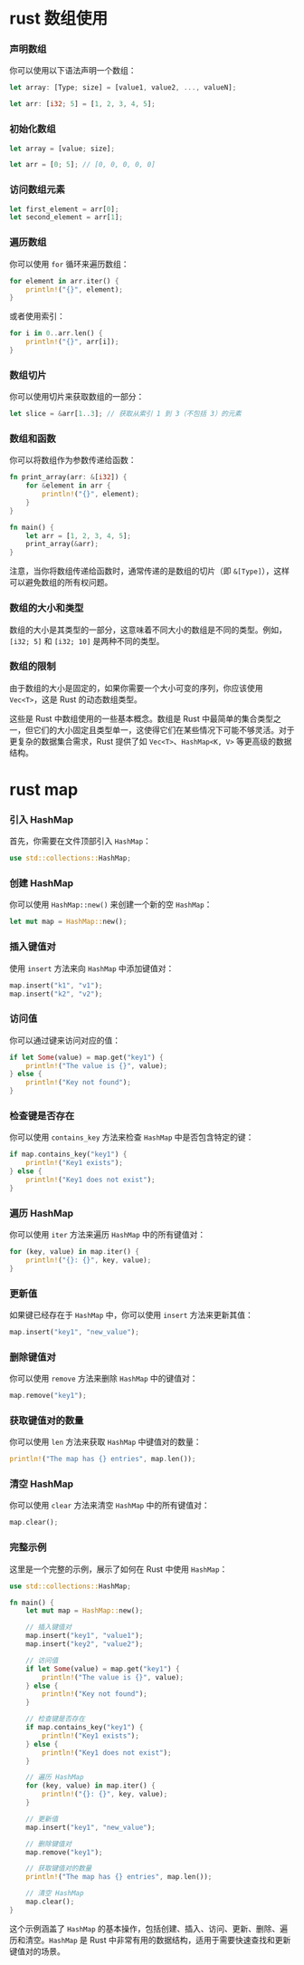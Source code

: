 # rust 数组使用
### 声明数组

你可以使用以下语法声明一个数组：

```rust
let array: [Type; size] = [value1, value2, ..., valueN];
```
```rust
let arr: [i32; 5] = [1, 2, 3, 4, 5];
```

### 初始化数组

```rust
let array = [value; size];
```
```rust
let arr = [0; 5]; // [0, 0, 0, 0, 0]
```

### 访问数组元素
```rust
let first_element = arr[0]; 
let second_element = arr[1]; 
```

### 遍历数组

你可以使用 `for` 循环来遍历数组：

```rust
for element in arr.iter() {
    println!("{}", element);
}
```

或者使用索引：

```rust
for i in 0..arr.len() {
    println!("{}", arr[i]);
}
```

### 数组切片

你可以使用切片来获取数组的一部分：

```rust
let slice = &arr[1..3]; // 获取从索引 1 到 3（不包括 3）的元素
```

### 数组和函数

你可以将数组作为参数传递给函数：

```rust
fn print_array(arr: &[i32]) {
    for &element in arr {
        println!("{}", element);
    }
}

fn main() {
    let arr = [1, 2, 3, 4, 5];
    print_array(&arr);
}
```

注意，当你将数组传递给函数时，通常传递的是数组的切片（即 `&[Type]`），这样可以避免数组的所有权问题。

### 数组的大小和类型

数组的大小是其类型的一部分，这意味着不同大小的数组是不同的类型。例如，`[i32; 5]` 和 `[i32; 10]` 是两种不同的类型。

### 数组的限制

由于数组的大小是固定的，如果你需要一个大小可变的序列，你应该使用 `Vec<T>`，这是 Rust 的动态数组类型。

这些是 Rust 中数组使用的一些基本概念。数组是 Rust 中最简单的集合类型之一，但它们的大小固定且类型单一，这使得它们在某些情况下可能不够灵活。对于更复杂的数据集合需求，Rust 提供了如 `Vec<T>`、`HashMap<K, V>` 等更高级的数据结构。


# rust map

### 引入 HashMap

首先，你需要在文件顶部引入 `HashMap`：

```rust
use std::collections::HashMap;
```

### 创建 HashMap

你可以使用 `HashMap::new()` 来创建一个新的空 `HashMap`：

```rust
let mut map = HashMap::new();
```

### 插入键值对

使用 `insert` 方法来向 `HashMap` 中添加键值对：

```rust
map.insert("k1", "v1");
map.insert("k2", "v2");
```

### 访问值

你可以通过键来访问对应的值：

```rust
if let Some(value) = map.get("key1") {
    println!("The value is {}", value);
} else {
    println!("Key not found");
}
```

### 检查键是否存在

你可以使用 `contains_key` 方法来检查 `HashMap` 中是否包含特定的键：

```rust
if map.contains_key("key1") {
    println!("Key1 exists");
} else {
    println!("Key1 does not exist");
}
```

### 遍历 HashMap

你可以使用 `iter` 方法来遍历 `HashMap` 中的所有键值对：

```rust
for (key, value) in map.iter() {
    println!("{}: {}", key, value);
}
```

### 更新值

如果键已经存在于 `HashMap` 中，你可以使用 `insert` 方法来更新其值：

```rust
map.insert("key1", "new_value");
```

### 删除键值对

你可以使用 `remove` 方法来删除 `HashMap` 中的键值对：

```rust
map.remove("key1");
```

### 获取键值对的数量

你可以使用 `len` 方法来获取 `HashMap` 中键值对的数量：

```rust
println!("The map has {} entries", map.len());
```

### 清空 HashMap

你可以使用 `clear` 方法来清空 `HashMap` 中的所有键值对：

```rust
map.clear();
```

### 完整示例

这里是一个完整的示例，展示了如何在 Rust 中使用 `HashMap`：

```rust
use std::collections::HashMap;

fn main() {
    let mut map = HashMap::new();

    // 插入键值对
    map.insert("key1", "value1");
    map.insert("key2", "value2");

    // 访问值
    if let Some(value) = map.get("key1") {
        println!("The value is {}", value);
    } else {
        println!("Key not found");
    }

    // 检查键是否存在
    if map.contains_key("key1") {
        println!("Key1 exists");
    } else {
        println!("Key1 does not exist");
    }

    // 遍历 HashMap
    for (key, value) in map.iter() {
        println!("{}: {}", key, value);
    }

    // 更新值
    map.insert("key1", "new_value");

    // 删除键值对
    map.remove("key1");

    // 获取键值对的数量
    println!("The map has {} entries", map.len());

    // 清空 HashMap
    map.clear();
}
```

这个示例涵盖了 `HashMap` 的基本操作，包括创建、插入、访问、更新、删除、遍历和清空。`HashMap` 是 Rust 中非常有用的数据结构，适用于需要快速查找和更新键值对的场景。








